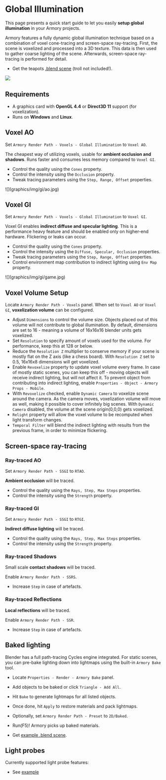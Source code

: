 # Global Illumination

This page presents a quick start guide to let you easily **setup global illumination** in your Armory projects.

Armory features a fully dynamic global illumination technique based on a combination of voxel cone-tracing and screen-space ray-tracing. First, the scene is voxelized and processed into a 3D texture. This data is then used to gather coarse lighting of the scene. Afterwards, screen-space ray-tracing is performed for detail.

- Get the teapots [.blend scene](https://github.com/armory3d/armory_examples/tree/master/voxelgi_teapots) (troll not included!).

[![](http://img.youtube.com/vi/8KavBpfLLtY/0.jpg)](http://www.youtube.com/watch?v=8KavBpfLLtY "")

## Requirements

- A graphics card with **OpenGL 4.4** or **Direct3D 11** support (for voxelization).
- Runs on **Windows** and **Linux**.

## Voxel AO

Set `Armory Render Path - Voxels - Global Illumination` to `Voxel AO`.

The cheapest way of utilizing voxels, usable for **ambient occlusion and shadows**. Runs faster and consumes less memory compared to `Voxel GI`.

- Control the quality using the `Cones` property.
- Control the intensity using the `Occlusion` property.
- Tweak tracing parameters using the `Step, Range, Offset` properties.

<div style="width:50%">![](graphics/img/gi/ao.jpg)</div>

## Voxel GI

Set `Armory Render Path - Voxels - Global Illumination` to `Voxel GI`.

Voxel GI enables **indirect diffuse and specular lighting**. This is a performance heavy feature and should be enabled only on higher-end hardware. Flickering or leaks can occur.

- Control the quality using the `Cones` property.
- Control the intensity using the `Diffuse, Specular, Occlusion` properties.
- Tweak tracing parameters using the `Step, Range, Offset` properties.
- Control environment map contribution to indirect lighting using `Env Map` property.

<div style="width:50%">![](graphics/img/gi/game.jpg)</div>

## Voxel Volume Setup

Locate `Armory Render Path - Voxels` panel. When set to `Voxel AO` or `Voxel GI`, **voxelization volume** can be configured. 

- Adjust `Dimensions` to control the volume size. Objects placed out of this volume will not contribute to global illumination. By default, dimensions are set to 16 - meaning a volume of 16x16x16 blender units gets voxelized.
- Set `Resolution` to specify amount of voxels used for the volume. For performance, keep this at 128 or below.
- Reduce the `Resolution Z` multiplier to conserve memory if your scene is mostly flat on the Z axis (like a chess board). With `Resolution Z` set to 0.5, 16x16x8 dimensions will get voxelized.
- Enable `Revoxelize` property to update voxel volume every frame. In case of mostly static scenes, you can keep this off - moving objects will receive indirect lighting, but will not affect it. To prevent object from contributing into indirect lighting, enable `Properties - Object - Armory Props - Mobile`.
- With `Revoxelize` checked, enable `Dynamic Camera` to voxelize scene around the camera. As the camera moves, voxelization volume will move as well, making it possible to cover infinitely big scenes. With `Dynamic Camera` disabled, the volume at the scene origin(0,0,0) gets voxelized.
- `Relight` property will allow the voxel volume to be recomputed when light transform changes.
- `Temporal Filter` will blend the indirect lighting with results from the previous frame, in order to minimize flickering.

## Screen-space ray-tracing

### Ray-traced AO

Set `Armory Render Path - SSGI` to `RTAO`.

**Ambient occlusion** will be traced.

- Control the quality using the `Rays, Step, Max Steps` properties.
- Control the intensity using the `Strength` property.

### Ray-traced GI

Set `Armory Render Path - SSGI` to `RTGI`.

**Indirect diffuse lighting** will be traced.

- Control the quality using the `Rays, Step, Max Steps` properties.
- Control the intensity using the `Strength` property.

### Ray-traced Shadows

Small scale **contact shadows** will be traced.

Enable `Armory Render Path - SSRS`.

- Increase `Step` in case of artefacts.

### Ray-traced Reflections

**Local reflections** will be traced.

Enable `Armory Render Path - SSR`.

- Increase `Step` in case of artefacts.

## Baked lighting

Blender has a full path-tracing Cycles engine integrated. For static scenes, you can pre-bake lighting down into lightmaps using the built-in `Armory Bake` tool.

- Locate `Properties - Render - Armory Bake` panel.
- Add objects to be baked or click `Triangle - Add All`.
- Hit `Bake` to generate lightmaps for all listed objects.
- Once done, hit `Apply` to restore materials and pack lightmaps.
- Optionally, set `Armory Render Path - Preset` to `2D/Baked`.
- Run(F5)! Armory picks up baked materials.


- Get [example .blend scene](https://github.com/armory3d/archviz_templates/tree/master/baked).

## Light probes

Currently supported light probe features:

- See [example](https://github.com/armory3d/armory_examples/tree/master/light_probes)
